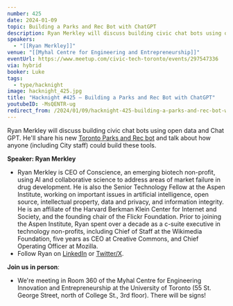 ```yaml
---
number: 425
date: 2024-01-09
topic: Building a Parks and Rec Bot with ChatGPT
description: Ryan Merkley will discuss building civic chat bots using open data and Chat GPT. He'll share his new [Toronto Parks and Rec bot](https://chat.openai.com/g/g-UhmmS6Psr-toronto-parks-and-rec-bot) and talk about how anyone (including City staff) could build these tools.
speakers:
  - "[[Ryan Merkley]]"
venue: "[[Myhal Centre for Engineering and Entrepreneurship]]"
eventUrl: https://www.meetup.com/civic-tech-toronto/events/297547336
via: hybrid
booker: Luke
tags:
  - type/hacknight
image: hacknight_425.jpg
title: "Hacknight #425 – Building a Parks and Rec Bot with ChatGPT"
youtubeID: -MsQENTR-ug
redirect_from: /2024/01/09/hacknight-425-building-a-parks-and-rec-bot-with-chatgpt-with-ryan-merkley/
---
```


Ryan Merkley will discuss building civic chat bots using open data and Chat GPT. He'll share his new [Toronto Parks and Rec bot](https://chat.openai.com/g/g-UhmmS6Psr-toronto-parks-and-rec-bot) and talk about how anyone (including City staff) could build these tools.

**Speaker: Ryan Merkley**

* Ryan Merkley is CEO of Conscience, an emerging biotech non-profit, using AI and collaborative science to address areas of market failure in drug development. He is also the Senior Technology Fellow at the Aspen Institute, working on important issues in artificial intelligence, open source, intellectual property, data and privacy, and information integrity. He is an affiliate of the Harvard Berkman Klein Center for Internet and Society, and the founding chair of the Flickr Foundation. Prior to joining the Aspen Institute, Ryan spent over a decade as a c-suite executive in technology non-profits, including Chief of Staff at the Wikimedia Foundation, five years as CEO at Creative Commons, and Chief Operating Officer at Mozilla.
* Follow Ryan on [LinkedIn](https://www.linkedin.com/in/ryanmerkley/) or [Twitter/X](https://twitter.com/ryanmerkley).

**Join us in person**:

* We're meeting in Room 360 of the Myhal Centre for Engineering Innovation and Entrepreneurship at the University of Toronto (55 St. George Street, north of College St., 3rd floor). There will be signs!
